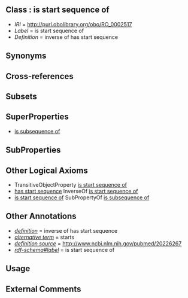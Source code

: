 
## Class : is start sequence of

 * *IRI* = http://purl.obolibrary.org/obo/RO_0002517
 * *Label* = is start sequence of
 * *Definition* = inverse of has start sequence

## Synonyms


## Cross-references


## Subsets


## SuperProperties

 * [is subsequence of](../../RO/25/RO_0002525.md)

## SubProperties


## Other Logical Axioms

 * TransitiveObjectProperty [is start sequence of](../../RO/17/RO_0002517.md)
 * [has start sequence](../../RO/16/RO_0002516.md) InverseOf [is start sequence of](../../RO/17/RO_0002517.md)
 * [is start sequence of](../../RO/17/RO_0002517.md) SubPropertyOf [is subsequence of](../../RO/25/RO_0002525.md)

## Other Annotations

 * *[definition](../../IAO/15/IAO_0000115.md)* = inverse of has start sequence
 * *[alternative term](../../IAO/18/IAO_0000118.md)* = starts
 * *[definition source](../../IAO/19/IAO_0000119.md)* = http://www.ncbi.nlm.nih.gov/pubmed/20226267
 * *[rdf-schema#label](../../el/rdf-schema#label.md)* = is start sequence of

## Usage


## External Comments

